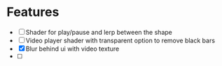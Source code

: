 # Features
- [ ] Shader for play/pause and lerp between the shape
- [ ] Video player shader with transparent option to remove black bars
- [x] Blur behind ui with video texture
- [ ] 
